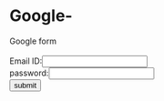 # Google-
<html>
<head>  
Google form 
</head> <body>
<form><br> 
Email ID:<input type= "text" name= "Email ID" value=""><br>
password:<input type= "password" name="password" value=""><br> 
<input type="submit" value="submit"><br>
</form>
</body> 
</html> 
